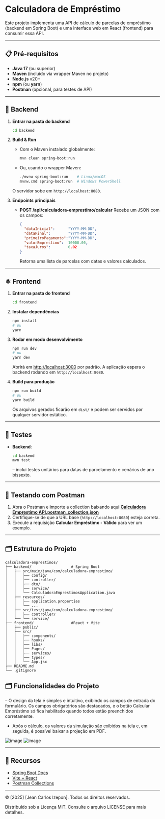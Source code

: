 # Calculadora de Empréstimo

Este projeto implementa uma API de cálculo de parcelas de empréstimo (backend em Spring Boot) e uma interface web em React (frontend) para consumir essa API.

---

## 📋 Pré-requisitos

* **Java 17** (ou superior)
* **Maven** (incluído via wrapper Maven no projeto)
* **Node.js** v20+
* **npm** (ou **yarn**)
* **Postman** (opcional, para testes de API)

---

## 🔧 Backend

1. **Entrar na pasta do backend**

   ```bash
   cd backend
   ```

2. **Build & Run**

    * Com o Maven instalado globalmente:

      ```bash
      mvn clean spring-boot:run
      ```
    * Ou, usando o wrapper Maven:

      ```bash
      ./mvnw spring-boot:run    # Linux/macOS
      mvnw.cmd spring-boot:run  # Windows PowerShell
      ```

   O servidor sobe em `http://localhost:8080`.

3. **Endpoints principais**

    * **POST /api/calculadora-emprestimo/calcular**
      Recebe um JSON com os campos:

      ```json
      {
        "dataInicial":      "YYYY-MM-DD",
        "dataFinal":        "YYYY-MM-DD",
        "primeiroPagamento":"YYYY-MM-DD",
        "valorEmprestimo":  10000.00,
        "taxaJuros":        0.02
      }
      ```

      Retorna uma lista de parcelas com datas e valores calculados.

---

## ⚛️ Frontend

1. **Entrar na pasta do frontend**

   ```bash
   cd frontend
   ```

2. **Instalar dependências**

   ```bash
   npm install
   # ou
   yarn
   ```

3. **Rodar em modo desenvolvimento**

   ```bash
   npm run dev
   # ou
   yarn dev
   ```

   Abrirá em [http://localhost:3000](http://localhost:3000) por padrão.
   A aplicação espera o backend rodando em `http://localhost:8080`.

4. **Build para produção**

   ```bash
   npm run build
   # ou
   yarn build
   ```

   Os arquivos gerados ficarão em `dist/` e podem ser servidos por qualquer servidor estático.

---

## 🧪 Testes

* **Backend**:

  ```bash
  cd backend
  mvn test
  ```

  – inclui testes unitários para datas de parcelamento e cenários de ano bissexto.

---

## 🚀 Testando com Postman

1. Abra o Postman e importe a collection baixando aqui **[Calculadora Emprestimo API.postman\_collection.json](https://github.com/user-attachments/files/21083972/Calculadora.Emprestimo.API.postman_collection.json)** 
2. Certifique-se de que a URL base (`http://localhost:8080`) esteja correta.
3. Execute a requisição **Calcular Empréstimo - Válido** para ver um exemplo.

---

## 🗂️ Estrutura do Projeto

```
calculadora-emprestimos/
├── backend/                  # Spring Boot
│   ├── src/main/java/com/calculadora-emprestimo/
│   │   ├── config/
│   │   ├── controller/       
│   │   ├── dto/          
│   │   ├── service/                       
│   │   └── CalculadoraEmprestimosApplication.java
│   ├── resources/
│   │   ├── application.properties
│   │   └── ...
│   ├── src/test/java/com/calculadora-emprestimo/
│   │   ├── controller/
│   └── └── service/ 
├── frontend/                 #React + Vite
│   ├── public/
│   ├── src/
│   │   ├── components/       
│   │   ├── hooks/ 
│   │   ├── libs/      
│   │   ├── Pages/     
│   │   ├── services/         
│   │   ├── types/            
│   │   └── App.jsx
├── README.md
└── .gitignore

```

## 🗂️ Funcionalidades do Projeto

–  O design da tela é simples e intuitivo, exibindo os campos de entrada do formulário. Os campos obrigatórios são destacados, e o botão Calcular Empréstimo só fica habilitado quando todos estão preenchidos corretamente.
-  Após o cálculo, os valores da simulação são exibidos na tela e, em seguida, é possível baixar a projeção em PDF.

![image](https://github.com/user-attachments/assets/7ea20db1-007e-47ad-907e-453f5ddfa36e)
![image](https://github.com/user-attachments/assets/7a029265-112d-4873-bb47-f37052782630)


---

## 📖 Recursos

* [Spring Boot Docs](https://spring.io/projects/spring-boot)
* [Vite + React](https://vitejs.dev/guide/)
* [Postman Collections](https://learning.postman.com/docs/getting-started/importing-and-exporting-data/)

---

© [2025] [Jean Carlos Izepon]. Todos os direitos reservados.

Distribuído sob a Licença MIT. Consulte o arquivo LICENSE para mais detalhes.
